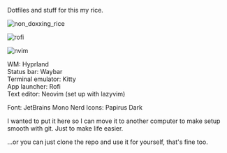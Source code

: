 Dotfiles and stuff for this my rice.

![non_doxxing_rice](https://github.com/geesemain7/dotfiles/assets/128736368/21934165-7fc6-45e5-bad7-25ab61279193)

![rofi](https://github.com/geesemain7/dotfiles/assets/128736368/6b24e356-a7d3-4b1d-b216-72fa97c95976)

![nvim](https://github.com/geesemain7/dotfiles/assets/128736368/ec0ca04c-568d-418b-b1c5-fc09ebb47c5b)

WM: Hyprland<br>
Status bar: Waybar<br>
Terminal emulator: Kitty<br>
App launcher: Rofi<br>
Text editor: Neovim (set up with lazyvim)<br>

Font: JetBrains Mono Nerd
Icons: Papirus Dark

I wanted to put it here so I can move it to another computer to make setup smooth with git. Just to make life easier.<br>

...or you can just clone the repo and use it for yourself, that's fine too.
